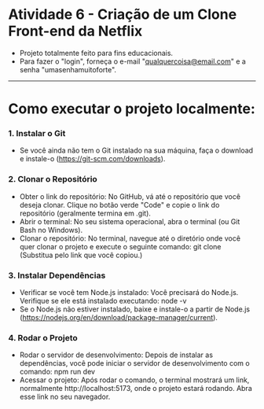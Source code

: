  <h1>Atividade 6 - Criação de um Clone Front-end da Netflix</h1>

- Projeto totalmente feito para fins educacionais.
- Para fazer o "login", forneça o e-mail "qualquercoisa@email.com" e a senha "umasenhamuitoforte".

<hr/>

<h1>Como executar o projeto localmente: </h1>

### 1. Instalar o Git
- Se você ainda não tem o Git instalado na sua máquina, faça o download e instale-o (https://git-scm.com/downloads).

### 2. Clonar o Repositório
- Obter o link do repositório: No GitHub, vá até o repositório que você deseja clonar. Clique no botão verde "Code" e copie o link do repositório (geralmente termina em .git).
- Abrir o terminal: No seu sistema operacional, abra o terminal (ou Git Bash no Windows).
- Clonar o repositório: No terminal, navegue até o diretório onde você quer clonar o projeto e execute o seguinte comando: git clone <link-do-repositorio> (Substitua <link-do-repositorio> pelo link que você copiou.)

### 3. Instalar Dependências
- Verificar se você tem Node.js instalado: Você precisará do Node.js. Verifique se ele está instalado executando: node -v
- Se o Node.js não estiver instalado, baixe e instale-o a partir de Node.js (https://nodejs.org/en/download/package-manager/current).

### 4. Rodar o Projeto
- Rodar o servidor de desenvolvimento: Depois de instalar as dependências, você pode iniciar o servidor de desenvolvimento com o comando: npm run dev
- Acessar o projeto: Após rodar o comando, o terminal mostrará um link, normalmente http://localhost:5173, onde o projeto estará rodando. Abra esse link no seu navegador.
